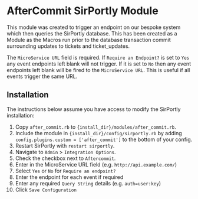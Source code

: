 # AfterCommit SirPortly Module

This module was created to trigger an endpoint on our bespoke system which then queries the SirPortly database.  This has been created as a Module as the Macros run prior to the database transaction commit surrounding updates to tickets and ticket_updates.

The `MicroService URL` field is required.  If `Require an Endpoint?` is set to `Yes` any event endpoints left blank will not trigger.  If it is set to `No` then any event endpoints left blank will be fired to the `MicroService URL`.  This is useful if all events trigger the same URL.

## Installation

The instructions below assume you have access to modify the SirPortly installation:

1. Copy `after_commit.rb` to `{install_dir}/modules/after_commit.rb`.
2. Include the module in `{install_dir}/config/sirportly.rb` by adding `config.plugins.custom = ['after_commit']` to the bottom of your config.
3. Restart SirPortly with `restart sirportly`.
4. Navigate to `Admin` > `Integration Options`.
5. Check the checkbox next to `Aftercommit`.
6. Enter in the MicroService URL field (e.g. `http://api.example.com/`)
7. Select `Yes` or `No` for `Require an endpoint?`
8. Enter the endpoint for each event if required
9. Enter any required `Query String` details (e.g. `auth=user:key`)
10. Click `Save Configuration`
